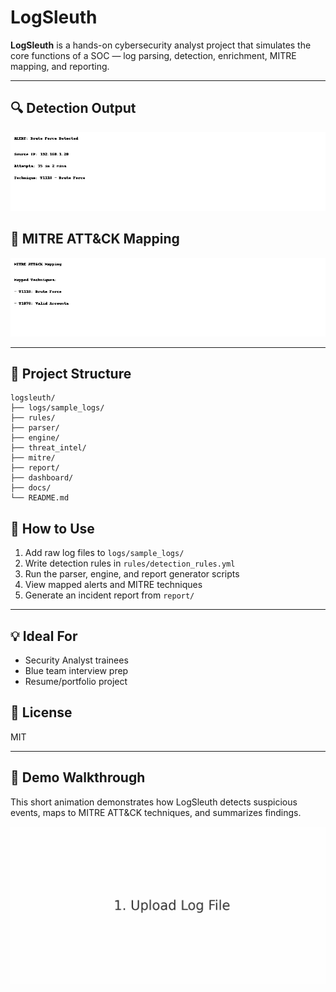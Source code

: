 
# LogSleuth

**LogSleuth** is a hands-on cybersecurity analyst project that simulates the core functions of a SOC — log parsing, detection, enrichment, MITRE mapping, and reporting.

---

## 🔍 Detection Output

![Alert Screenshot](./alert_screenshot.png)

## 🎯 MITRE ATT&CK Mapping

![MITRE Screenshot](./mitre_mapping.png)

---

## 📂 Project Structure

```
logsleuth/
├── logs/sample_logs/
├── rules/
├── parser/
├── engine/
├── threat_intel/
├── mitre/
├── report/
├── dashboard/
├── docs/
└── README.md
```

## 🚀 How to Use

1. Add raw log files to `logs/sample_logs/`
2. Write detection rules in `rules/detection_rules.yml`
3. Run the parser, engine, and report generator scripts
4. View mapped alerts and MITRE techniques
5. Generate an incident report from `report/`

---

## 💡 Ideal For

- Security Analyst trainees
- Blue team interview prep
- Resume/portfolio project

## 📘 License

MIT


---

## 🧪 Demo Walkthrough

This short animation demonstrates how LogSleuth detects suspicious events, maps to MITRE ATT&CK techniques, and summarizes findings.

![LogSleuth Demo](./logsleuth_demo.gif)
